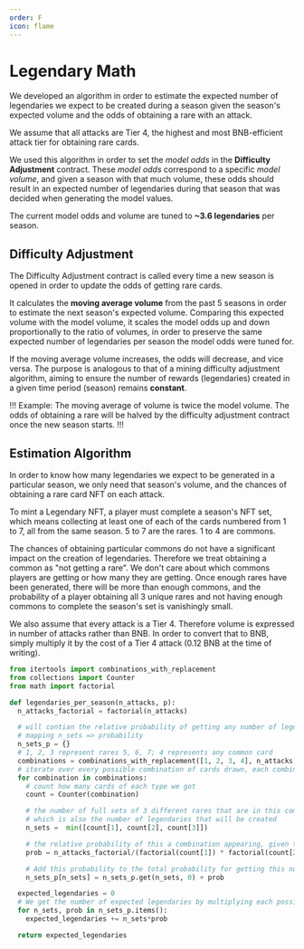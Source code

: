 ```yaml
---
order: F
icon: flame
---
```

# Legendary Math

We developed an algorithm in order to estimate the expected number of legendaries we expect to be created during a season given the season's expected volume and the odds of obtaining a rare with an attack.

We assume that all attacks are Tier 4, the highest and most BNB-efficient attack tier for obtaining rare cards.

We used this algorithm in order to set the *model odds* in the **Difficulty Adjustment** contract.
These *model odds* correspond to a specific *model volume*, and given a season with that much volume, these odds should result in an expected number of legendaries during that season that was decided when generating the model values.

The current model odds and volume are tuned to **~3.6 legendaries** per season.

## Difficulty Adjustment

The Difficulty Adjustment contract is called every time a new season is opened in order to update the odds of getting rare cards.

It calculates the **moving average volume** from the past 5 seasons in order to estimate the next season's expected volume.
Comparing this expected volume with the model volume, it scales the model odds up and down proportionally to the ratio of volumes, in order to preserve the same expected number of legendaries per season the model odds were tuned for.

If the moving average volume increases, the odds will decrease, and vice versa. The purpose is analogous to that of a mining difficulty adjustment algorithm, aiming to ensure the number of rewards (legendaries) created in a given time period (season) remains **constant**.

!!!
Example: The moving average of volume is twice the model volume. The odds of obtaining a rare will be halved by the difficulty adjustment contract once the new season starts.
!!!

## Estimation Algorithm

In order to know how many legendaries we expect to be generated in a particular season, we only need that season's volume, and the chances of obtaining a rare card NFT on each attack.

To mint a Legendary NFT, a player must complete a season's NFT set, which means collecting at least one of each of the cards numbered from 1 to 7, all from the same season. 5 to 7 are the rares. 1 to 4 are commons.

The chances of obtaining particular commons do not have a significant impact on the creation of legendaries.
Therefore we treat obtaining a common as "not getting a rare". We don't care about which commons players are getting or how many they are getting.
Once enough rares have been generated, there will be more than enough commons, and the probability of a player obtaining all 3 unique rares and not having enough commons to complete the season's set is vanishingly small.

We also assume that every attack is a Tier 4. Therefore volume is expressed in number of attacks rather than BNB. In order to convert that to BNB, simply multiply it by the cost of a Tier 4 attack (0.12 BNB at the time of writing).

```Python
from itertools import combinations_with_replacement
from collections import Counter
from math import factorial

def legendaries_per_season(n_attacks, p):
  n_attacks_factorial = factorial(n_attacks)

  # will contian the relative probability of getting any number of legendaries (full sets of rares) in this season
  # mapping n_sets => probability
  n_sets_p = {}
  # 1, 2, 3 represent rares 5, 6, 7; 4 represents any common card
  combinations = combinations_with_replacement([1, 2, 3, 4], n_attacks)
  # iterate over every possible combination of cards drawn, each combination is one way the season could play out
  for combination in combinations:
    # count how many cards of each type we got
    count = Counter(combination)

    # the number of full sets of 3 different rares that are in this combination
    # which is also the number of legendaries that will be created
    n_sets =  min([count[1], count[2], count[3]])

    # the relative probability of this a combination appearing, given the chance of rares vs commons and the number of attacks
    prob = n_attacks_factorial/(factorial(count[1]) * factorial(count[2]) * factorial(count[3]) * factorial(count[4])) * (p/3)**(count[1] + count[2] + count[3]) * (1-p)**count[4]

    # Add this probability to the total probability for getting this number of sets/legendaries
    n_sets_p[n_sets] = n_sets_p.get(n_sets, 0) + prob

  expected_legendaries = 0
  # We get the number of expected legendaries by multiplying each possible number of legendaries (0, 1, 2, etc) by the probability of it occurring, and adding them all together
  for n_sets, prob in n_sets_p.items():
    expected_legendaries += n_sets*prob

  return expected_legendaries
```

